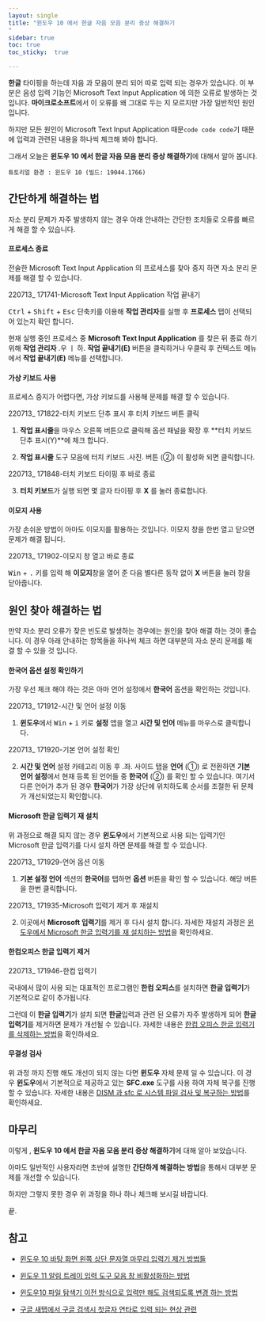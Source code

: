 ```yaml
---
layout: single
title: "윈도우 10 에서 한글 자음 모음 분리 증상 해결하기   
"
sidebar: true
toc: true  
toc_sticky:  true

---
```


**한글** 타이핑을 하는데 자음 과 모음이 분리 되어 따로 입력 되는 경우가 있습니다. 이 부분은 음성 입력 기능인 Microsoft Text Input Application 에 의한 오류로 발생하는 것입니다. **마이크로소프트**에서 이 오류를 왜 그대로 두는 지 모르지만  가장 일반적인 원인입니다. 

하지만 모든 원인이 Microsoft Text Input Application 때문`code code code`기 때문에 입력과 관련된 내용을 하나씩 체크해 봐야 합니다.

그래서 오늘은 **윈도우 10 에서 한글 자음 모음 분리 증상 해결하기**에 대해서 알아 봅니다.

```
튜토리얼 환경 : 윈도우 10 (빌드: 19044.1766)
```

## 간단하게 해결하는 법

자소 분리 문제가 자주 발생하지 않는 경우 아래 안내하는 간단한 조치들로 오류를 빠르게 해결 할 수 있습니다.

#### 프로세스 종료

전술한 Microsoft Text Input Application 의 프로세스를 찾아 중지 하면 자소 분리 문제를 해결 할 수 있습니다.

220713\_ 171741-Microsoft Text Input Application 작업 끝내기

 <kbd>Ctrl</kbd> + <kbd>Shift</kbd> + <kbd>Esc</kbd> 단축키를 이용해 **작업 관리자**를 실행 후 **프로세스** 탭이 선택되어 있는지 확인 합니다.

현재 실행 중인 프로세스 중 **Microsoft Text Input Application** 를 찾은 뒤 종료 하기위해 **작업 관리자** .우 ㅣ 하. **작업 끝내기(E)** 버튼을 클릭하거나 우클릭 후 컨텍스트 메뉴에서 **작업 끝내기(E)** 메뉴를 선택합니다.

#### 가상 키보드 사용

프로세스 중지가 어렵다면, 가상 키보드를 사용해  문제를 해결 할 수 있습니다.

220713\_ 171822-터치 키보드 단추 표시 후 터치 키보드 버튼 클릭

1. **작업 표시줄**을 마우스 오른쪽 버튼으로 클릭해 옵션 패널을 확장 후 **터치 키보드 단추 표시(Y)**에 체크 합니다.

2. **작업 표시줄** 도구 모음에 터치 키보드 .사진. 버튼  (②)  이 활성화 되면 클릭합니다.

220713\_ 171848-터치 키보드 타이핑 후 바로 종료

3. **터치 키보드**가 실행 되면 몇 글자 타이핑 후 **X** 를 눌러 종료합니다.

#### 이모지 사용

가장 손쉬운 방법이 아마도 이모지를 활용하는 것입니다. 이모지 창을 한번 열고 닫으면 문제가 해결 됩니다.

220713\_ 171902-이모지 창 열고 바로 종료

 <kbd>Win</kbd> + <kbd>.</kbd>  키를 입력 해 **이모지**창을 열어 준 다음 별다른 동작 없이 **X** 버튼을 눌러 창을 닫아줍니다.

## 원인 찾아 해결하는 법

만약 자소 분리 오류가 잦은 빈도로 발생하는 경우에는 원인을 찾아 해결 하는 것이 좋습니다. 이 경우 아래 안내하는 항목들을 하나씩 체크 하면 대부분의 자소 분리 문제를 해결 할 수 있을 것 입니다.

#### 한국어 옵션 설정 확인하기

가장 우선 체크 해야 하는 것은 아마 언어 설정에서 **한국어** 옵션을 확인하는 것입니다.

220713\_ 171912-시간 및 언어 설정 이동

1. **윈도우**에서  <kbd>Win</kbd> + <kbd>i</kbd> 키로 **설정** 앱을 열고 **시간 및 언어** 메뉴를 마우스로 클릭합니다.

220713\_ 171920-기본 언어 설정 확인

2. **시간 및 언어** 설정 카테고리 이동 후 .좌. 사이드 탭을 **언어**   (①)   로 전환하면 **기본 언어 설정**에서 현재 등록 된 언어들 중 **한국어**   (②)  를 확인 할 수 있습니다. 여기서 다른 언어가 추가 된 경우 **한국어**가 가장 상단에 위치하도록 순서를 조절한 뒤 문제가 개선되었는지 확인합니다.

#### Microsoft 한글 입력기 재 설치

위 과정으로 해결 되지 않는 경우 **윈도우**에서 기본적으로 사용 되는 입력기인 Microsoft 한글 입력기를 다시 설치 하면 문제를 해결 할 수 있습니다. 

220713\_ 171929-언어 옵션 이동

1. **기본 설정 언어** 섹션의 **한국어**를 탭하면 **옵션** 버튼을 확인 할 수 있습니다. 해당 버튼을 한번 클릭합니다.

220713\_ 171935-Microsoft 입력기 제거 후 재설치

2. 이곳에서 **Microsoft 입력기**를 제거 후 다시 설치 합니다. 자세한 재설치 과정은 [윈도우에서 Microsoft 한글 입력기를  재 설치하는 방법](https://iboxcomein.com/how-to-remove-windows-10-string-ending-input-method/#ftoc-heading-4)을 확인하세요.

#### 한컴오피스 한글 입력기 제거

220713\_ 171946-한컴 입력기

국내에서 많이 사용 되는 대표적인 프로그램인 **한컴 오피스**를 설치하면 **한글 입력기**가 기본적으로 같이 추가됩니다. 

그런데  이 **한글 입력기**가 설치 되면 **한글**입력과 관련 된 오류가 자주 발생하게 되어 **한글 입력기**를 제거하면 문제가 개선될 수 있습니다. 자세한 내용은 [한컴 오피스 한글 입력기를 삭제하는 방법](https://iboxcomein.com/delete-windows-10-hangul-input-method/)을 확인하세요.

#### 무결성 검사

위 과정 까지 진행 해도 개선이 되지 않는 다면 **윈도우** 자체 문제 일 수 있습니다. 이 경우 **윈도우**에서 기본적으로 제공하고 있는 **SFC.exe** 도구를 사용 하여 자체 복구를 진행 할 수 있습니다. 자세한 내용은 [DISM 과 sfc 로 시스템 파일 검사 및 복구하는 방법](https://iboxcomein.com/checking-and-repairing-system-files-with-dism-and-sfc-in-windows-10/)를 확인하세요.

## 마무리

이렇게 , **윈도우 10 에서 한글 자음 모음 분리 증상 해결하기**에 대해 알아 보았습니다.

아마도 일반적인 사용자라면 초반에 설명한 **간단하게 해결하는 방법**을 통해서 대부분 문제를 개선할 수 있습니다.

하지만 그렇지 못한 경우 위 과정을 하나 하나 체크해 보시길  바랍니다.

끝.

## 참고




* [윈도우 10 바탕 화면 왼쪽 상단 문자열 마무리 입력기 제거 방법들](https://iboxcomein.com/how-to-remove-windows-10-string-ending-input-method/)

* [윈도우 11 알림 트레이 입력 도구 모음 창 비활성화하는 방법](https://iboxcomein.com/disable-windows-11s-input-toolbar-window/)

* [윈도우10 파일 탐색기 이전 방식으로 입력만 해도 검색되도록 변경 하는 방법](https://iboxcomein.com/windows-file-explorer-search/)

* [구글 새탭에서 구글 검색시 첫글자 연타로 입력 되는 현상 관련](https://comeinsidebox.com/%ea%b5%ac%ea%b8%80-%ec%83%88%ed%83%ad%ec%97%90%ec%84%9c-%ea%b5%ac%ea%b8%80-%ea%b2%80%ec%83%89%ec%8b%9c-%ec%b2%ab%ea%b8%80%ec%9e%90-%ec%97%b0%ed%83%80%eb%a1%9c-%ec%9e%85%eb%a0%a5-%eb%90%98%eb%8a%94/)



